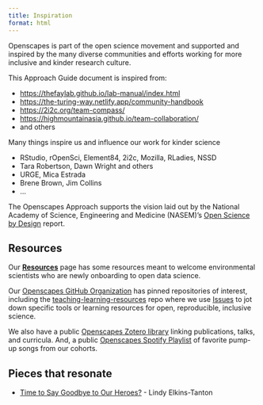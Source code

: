 ```yaml
---
title: Inspiration
format: html
---
```


Openscapes is part of the open science movement and supported and inspired by the many diverse communities and efforts working for more inclusive and kinder research culture.

This Approach Guide document is inspired from: 

- <https://thefaylab.github.io/lab-manual/index.html>
- <https://the-turing-way.netlify.app/community-handbook> 
- <https://2i2c.org/team-compass/>
- <https://highmountainasia.github.io/team-collaboration/>
- and others

Many things inspire us and influence our work for kinder science

-   RStudio, rOpenSci, Element84, 2i2c, Mozilla, RLadies, NSSD
-   Tara Robertson, Dawn Wright and others
-   URGE, Mica Estrada
-   Brene Brown, Jim Collins
-   ...


The Openscapes Approach supports the vision laid out by the National Academy of Science, Engineering and Medicine (NASEM)’s [Open Science by Design](https://www.nap.edu/catalog/25116/open-science-by-design-realizing-a-vision-for-21st-century) report. 

## Resources

Our [**Resources**](https://www.openscapes.org/resources) page has some resources meant to welcome environmental scientists who are newly onboarding to open data science.

Our [Openscapes GitHub Organization](https://github.com/openscapes) has pinned repositories of interest, including the [teaching-learning-resources](https://github.com/openscapes/teaching-learning-resources) repo where we use [Issues](https://www.openscapes.org/champions/[teaching-learning-resources](https://github.com/openscapes/teaching-learning-resources/issues)) to jot down specific tools or learning resources for open, reproducible, inclusive science.

We also have a public [Openscapes Zotero library](https://www.zotero.org/groups/4118402/openscapes/library) linking publications, talks, and curricula. And, a public [Openscapes Spotify Playlist](https://open.spotify.com/playlist/7rAl8ORlMJbqa9IylFhSwd?si=5042f14a9b8c4dcc&nd=1) of favorite pump-up songs from our cohorts. 

## Pieces that resonate

- [Time to Say Goodbye to Our Heroes?](https://issues.org/say-goodbye-hero-model-science-elkins-tanton/) - Lindy Elkins-Tanton
